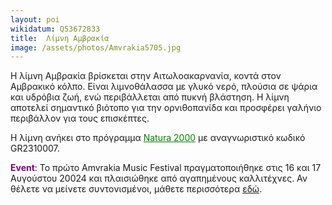 ```yaml
---
layout: poi
wikidatum: Q53672833
title:  Λίμνη Αμβρακία
image: /assets/photos/Amvrakia5705.jpg
---
```


Η λίμνη Αμβρακία βρίσκεται στην Αιτωλοακαρνανία, κοντά στον Αμβρακικό κόλπο. Είναι λιμνοθάλασσα με γλυκό νερό, πλούσια σε ψάρια και υδρόβια ζωή, ενώ περιβάλλεται από πυκνή βλάστηση. Η λίμνη αποτελεί σημαντικό βιότοπο για την ορνιθοπανίδα και προσφέρει γαλήνιο περιβάλλον για τους επισκέπτες.
<p>Η λίμνη ανήκει στο πρόγραμμα <a href="https://el.wikipedia.org/wiki/Natura_2000_%CE%9D%CE%BF%CE%BC%CE%BF%CF%8D_%CE%91%CE%B9%CF%84%CF%89%CE%BB%CE%BF%CE%B1%CE%BA%CE%B1%CF%81%CE%BD%CE%B1%CE%BD%CE%AF%CE%B1%CF%82" target="_blank" style="color: green;">Natura 2000</a> με αναγνωριστικό κωδικό GR2310007.</p>
<p><span style="color: purple;"><b>Event</b></span>: Το πρώτο Amvrakia Music Festival πραγματοποιήθηκε στις 16 και 17 Αυγούστου 20024 και πλαισιώθηκε από αγαπημένους καλλιτέχνες. Αν θέλετε να μείνετε συντονισμένοι, μάθετε περισσότερα <a href="https://amvrakiamusicfestival.gr/" target="_blank">εδώ</a>.</p>
